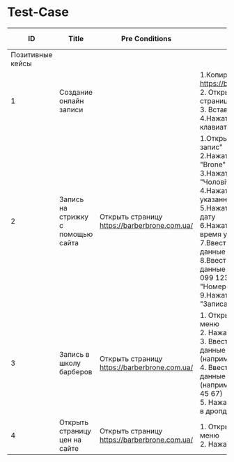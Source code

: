 # Test-Case

|  ID |  Title  |    Pre Conditions |   Steps  |     Expected Result |
|----|----|------|-----|-----|
|     Позитивные кейсы |         
|1   |    Создание онлайн записи|    |     1.Копировать ссылку https://barberbrone.com.ua/ </br> 2. Открыть новую страницу </br> 3. Вставить ссылку в URL </br>4.Нажать кнопку ENTER на клавиатуре| Происходит открытие страницы|
|  2|  Запись на стрижку с помощью сайта |   Открыть страницу https://barberbrone.com.ua/ |  1.Открыть окно "On-line запис" <br/> 2.Нажать на окно филиал "Brone" <br/>3.Нажать на услугу "Чоловіча стрижка" <br/>4.Нажать на имя одного из указанных мастеров <br/>5.Нажать на доступною дату <br/>6.Нажать на доступное время у мастера <br/>7.Ввести валидные данные в коно "Имя" <br/>8.Ввести валидные данные (например +38 099 123 45 67) в окно "Номер телефона" <br/>9.Нажать кнопку "Записаться" <br/> |      Открытие страницы "Запись успешно создана" |
|3| Запись в школу барберов |  Открыть страницу https://barberbrone.com.ua/  |   1. Открыть гамбургер меню<br/> 2. Нажать кнопку "Школа" <br/> 3. Ввести валидные данные в поле "Имя" (например Михаил) <br/> 4. Ввести валидные данные в поле "Телефон" (например +38 099 123 45 67) <br/> 5. Нажать "барбер з нуля" в дропдауне "Курс"" | Открывается страница с текстом "Дякуємо за ваш запис. Менеджер обов'язково зв'яжеться з вами для обговорення деталей.|   
|  4 |  Открыть страницу цен на сайте  |   Открыть страницу https://barberbrone.com.ua/ |  1. Открыть гамбургер меню <br/> 2. Нажать кнопку "Ціни""  |    Открывается меню "Ціни" |

